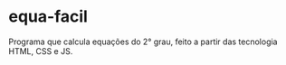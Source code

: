 # equa-facil
Programa que calcula equações do 2° grau, feito a partir das tecnologia HTML, CSS e JS.
